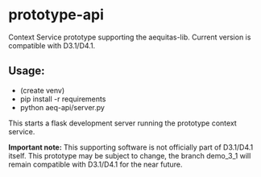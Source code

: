 # prototype-api
Context Service prototype supporting the aequitas-lib.
Current version is compatible with D3.1/D4.1.

## Usage:
* (create venv)
* pip install -r requirements
* python aeq-api/server.py

This starts a flask development server running the prototype context service.

**Important note:** 
This supporting software is not officially part of D3.1/D4.1 itself.
This prototype may be subject to change, the branch demo_3_1 
will remain compatible with D3.1/D4.1 for the near future.